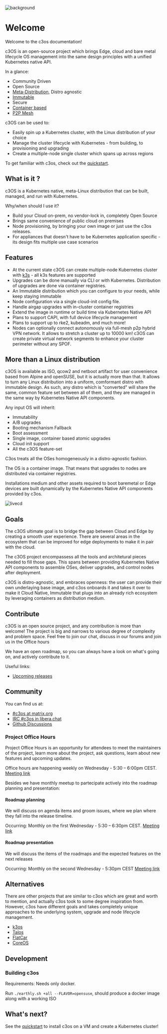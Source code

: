 ![background](https://user-images.githubusercontent.com/2420543/153506895-fb978c1e-8197-42e2-9ce2-3be6e0907acc.jpg?classes=shadow&width=50pc)

# Welcome

Welcome to the c3os documentation!

c3OS is an open-source project which brings Edge, cloud and bare metal lifecycle OS management into the same design principles with a unified Kubernetes native API.

In a glance:

- Community Driven
- Open Source
- [Meta-Distribution](/architecture/meta), Distro agnostic
- [Immutable](/architecture/immutable)
- Secure
- [Container based](/architecture/container)
- [P2P Mesh](/architecture/network)

c3OS can be used to:

- Easily spin up a Kubernetes cluster, with the Linux distribution of your choice
- Manage the cluster lifecycle with Kubernetes - from building, to provisioning and upgrading
- Create a multiple-node single cluster which spans up across regions

To get familiar with c3os, check out the [quickstart](/quickstart/installation).

## What is it ?

c3OS is a Kubernetes native, meta-Linux distribution that can be built, managed, and run with Kubernetes.

Why/when should I use it?

- Build your Cloud on-prem, no vendor-lock in, completely Open Source
- Brings same convenience of public cloud on premises
- Node provisioning, by bringing your own image or just use the c3os releases.
- For appliances that doesn't have to be Kubernetes application specific - its design fits multiple use case scenarios

## Features

- At the current state c3OS can create multiple-node Kubernetes cluster with [k3s](https://k3s.io) - all k3s features are supported
- Upgrades can be done manually via CLI or with Kubernetes. Distribution of upgrades are done via container registries.
- An Immutable distribution which you can configure to your needs, while keep staying immutable
- Node configuration via a single cloud-init config file.
- Handle airgap upgrades with in-cluster container registries
- Extend the image in runtime or build time via Kubernetes Native API
- Plans to support CAPI, with full device lifecycle management
- Plans to support up to rke2, kubeadm, and much more!
- Nodes can optionally connect autonomously via full-mesh p2p hybrid VPN network. It allows to stretch a cluster up to 10000 km!
  c3OS can create private virtual network segments to enhance your cluster perimeter without any SPOF.

## More than a Linux distribution

c3OS is available as ISO, qcow2 and netboot artifact for user convenience based from Alpine and openSUSE, but it is actually more than that. It allows to turn any Linux distribution into a uniform, comformant distro with immutable design. As such, any distro which is "converted" will share the same, common feature set between all of them, and they are managed in the same way by Kubernetes Native API components.

Any input OS will inherit:

- Immutability
- A/B upgrades
- Booting mechanism Fallback
- Boot assessment
- Single image, container based atomic upgrades
- Cloud init support
- All the c3OS feature-set

C3os treats all the OSes homogeneously in a distro-agnostic fashion. 

The OS is a container image. That means that upgrades to nodes are distributed via container registries.

Installations medium and other assets required to boot baremetal or Edge devices are built dynamically by the Kubernetes Native API components provided by c3os. 

![livecd](https://user-images.githubusercontent.com/2420543/189219806-29b4deed-b4a1-4704-b558-7a60ae31caf2.gif)

## Goals

The c3OS ultimate goal is to bridge the gap between Cloud and Edge by creating a smooth user experience. There are several areas in the ecosystem that can be improved for edge deployments to make it in pair with the cloud. 

The c3OS project encompassess all the tools and architetural pieces needed to fill those gaps. This spans between providing Kubernetes Native API components to assemble OSes, deliver upgrades, and control nodes after deployment.

c3OS is distro-agnostic, and embraces openness: the user can provide their own underlaying base image, and c3os onboards it and takes it over to make it Cloud Native, Immutable that plugs into an already rich ecosystem by leveraging containers as distribution medium.

## Contribute

c3OS is an open source project, and any contribution is more than welcome! The project is big and narrows to various degree of complexity and problem space. Feel free to join our chat, discuss in our forums and join us in the Office hours

We have an open roadmap, so you can always have a look on what's going on, and actively contribute to it. 

Useful links:

- [Upcoming releases](https://github.com/c3os-io/c3os/issues?q=is%3Aissue+is%3Aopen+label%3Arelease)


## Community

You can find us at:

- [#c3os at matrix.org](https://matrix.to/#/#c3os:matrix.org) 
- [IRC #c3os in libera.chat](https://web.libera.chat/#c3os)
- [Github Discussions](https://github.com/c3os-io/c3os/discussions)

### Project Office Hours

Project Office Hours is an opportunity for attendees to meet the maintainers of the project, learn more about the project, ask questions, learn about new features and upcoming updates.

Office hours are happening weekly on Wednesday - 5:30 – 6:00pm CEST. [Meeting link](https://meet.google.com/aus-mhta-azb) 

Besides we have monthly meetup to partecipate actively into the roadmap planning and presentation:

#### Roadmap planning

We will discuss on agenda items and groom issues, where we plan where they fall into the release timeline.

Occurring: Monthly on the first Wednesday - 5:30 – 6:30pm CEST. [Meeting link](https://meet.google.com/fkp-wyjo-qwz)

#### Roadmap presentation

We will discuss the items of the roadmaps and the expected features on the next releases

Occurring: Monthly on the second Wednesday - 5:30pm CEST [Meeting link](https://meet.google.com/cjs-ngcd-ngt)

## Alternatives

There are other projects that are similar to c3os which are great and worth to mention, and actually c3os took to some degree inspiration from. 
However, c3os have different goals and takes completely unique approaches to the underlying system, upgrade and node lifecycle management.

- [k3os](https://github.com/rancher/k3os)
- [Talos](https://github.com/siderolabs/talos)
- [FlatCar](https://flatcar-linux.org/)
- [CoreOS](https://getfedora.org/it/coreos?stream=stable)

## Development

### Building c3os

Requirements: Needs only docker.

Run `./earthly.sh +all --FLAVOR=opensuse`, should produce a docker image along with a working ISO




## What's next?

See the [quickstart](/quickstart/) to install c3os on a VM and create a Kubernetes cluster!